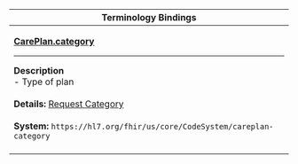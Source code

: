 |Terminology Bindings|
|---|
|<p>**[CarePlan.category](https://hl7.org/fhir/R4/careplan-definitions.html#CarePlan.category)**<hr>**Description**<br>- Type of plan<br><br>**Details:** [Request Category](https://hl7.org/fhir/R4/valueset-care-plan-category.html)<br><br>**System:** `https://hl7.org/fhir/us/core/CodeSystem/careplan-category`<br><br>|
